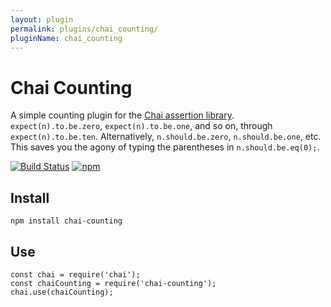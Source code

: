 ```yaml
---
layout: plugin
permalink: plugins/chai_counting/
pluginName: chai_counting
---
```


# Chai Counting

A simple counting plugin for the [Chai assertion library](http://chaijs.com/). `expect(n).to.be.zero`, `expect(n).to.be.one`, and so on, through `expect(n).to.be.ten`. Alternatively, `n.should.be.zero`, `n.should.be.one`, etc. This saves you the agony of typing the parentheses in `n.should.be.eq(0);`.

[![Build Status](https://travis-ci.org/bhritchie/chai-counting.svg?branch=master)](https://travis-ci.org/bhritchie/chai-counting) [![npm](https://img.shields.io/npm/dt/chai-counting.svg)](https://www.npmjs.com/package/chai-counting)

## Install

	npm install chai-counting

## Use

	const chai = require('chai');
	const chaiCounting = require('chai-counting');
	chai.use(chaiCounting);
